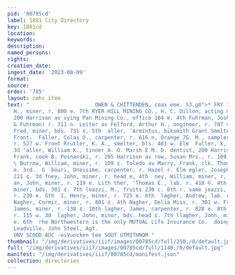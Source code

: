 ```yaml
---
pid: '00785cd'
label: 1881 City Directory
key: 1881cd
location: 
keywords: 
description: 
named_persons: 
rights: 
creation_date: 
ingest_date: '2023-08-09'
format: 
source: 
order: '785'
layout: cmhc_item
text: "                     OWEN & CHITTENDEN, coax eee. S3,g0°>* FRY 137 GAL  Charles
  H., miner, r. 800 e. 7th RYER HILL MINING CO., H. C. Dillon, acting manager,  office
  200 Harrison av vying Pan Mining Co., office 104 e. 4th Fuhrman, Joshun, (Williams
  & Fuhrman) r. 311 n. Leiter av Felford, Arthur H., ongineer, r. 707 v. 4th Mullard,
  Fred, miner, bds. 731 ¢, 5th  aller, ‘Armintus, biksmith Grant Smelter, r. 527 w.
  Front.  Faller, Colas D., carpenter, r. 616 n, Orange 7G. M., sampler, Grant Smelter,
  r. 527 w. Front Rrutler, K. A., smelter, bls. 401 w. Elm  Fuller, k, mine: 418 ©.
  3d ‘aller, William K., tinner A. O. Marsh E M. D. dentist, 200 Harrison av lough,
  Frank, cook B. Posnanski, r. 205 Harrison av row, Susan Mrs., r. 109 s. Toledo av
  \ Burrow, William, miner, r. 109 s. Toledo av Marry, Frank, clk. Thomas Robson 147
  e. 3rd.  G  bouri, Oneisime, carpenter, r. Hazel r. Elm egler, Joseph, miner, bds.
  221 ¢. 3d fney, John, miner, r. head e, 4th  ney, William, miner, r, head e, 5th
  an, John, miner, r. 119 e. Lith ther, ‘Thomas E., lab. r. 418 ©. 4th  le, Edward,
  miner, bds. 301 ¢. 7th leazzi, M., fruits 230 c. 6th r. same jeazzi, Samuel, clk.
  r. 230 e. Gth  1, Henry, miner, r. 725 e. 6th  lagher, Andrew, lab. r. 531 e. 3d
  Nagher, Cormic, miner, r. 801 ¢. 4th Nagher, Delia Miss, r. 301 w. Front. liagher,
  James, miner, r. 138 ¢. 10th lagher, James, carpenter, r. 828 e. 8th lagher, John,
  r. 115 w. 3d  lagher, John, minor, bds. head ¢. 7th llagher, John, miner, r. 606
  e. 6th  rhe Northwestern is the only MUTUAL Life Insurance Co.  doing business in
  Leadville. John Steel, Agt.                                                                                   “SNOLLON
  UNV SCOOD AUC -eiVuocken tee SOUT UTMITHNOM "
thumbnail: "/img/derivatives/iiif/images/00785cd/full/250,/0/default.jpg"
full: "/img/derivatives/iiif/images/00785cd/full/1140,/0/default.jpg"
manifest: "/img/derivatives/iiif/00785cd/manifest.json"
collection: directories
---
```

